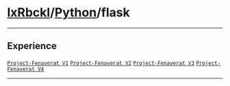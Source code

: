 # [lxRbckl](https://github.com/lxRbckl/lxRbckl/tree/main)/[Python](https://github.com/lxRbckl/lxRbckl/tree/main/Python)/flask

---



## Experience


[`Project-Fenaverat V1`](https://github.com/lxRbckl/Project-Fenaverat/blob/V1/README.md) [`Project-Fenaverat V2`](https://github.com/lxRbckl/Project-Fenaverat/blob/V2/README.md) [`Project-Fenaverat V3`](https://github.com/lxRbckl/Project-Fenaverat/blob/V3/README.md) [`Project-Fenaverat V4`](https://github.com/lxRbckl/Project-Fenaverat/blob/V4/README.md)




---